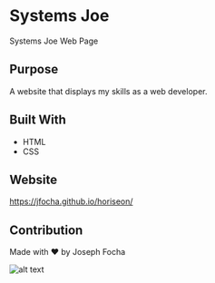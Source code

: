 # Systems Joe
Systems Joe Web Page

## Purpose
A website that displays my skills as a web developer.

## Built With
* HTML
* CSS

## Website
https://jfocha.github.io/horiseon/

## Contribution
Made with ❤️ by Joseph Focha

![alt text](./assets/images/full-webpage.png)